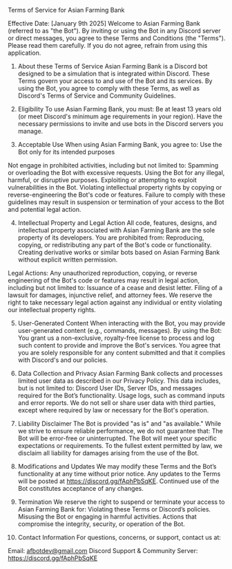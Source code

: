 Terms of Service for Asian Farming Bank

Effective Date: [January 9th 2025]
Welcome to Asian Farming Bank (referred to as "the Bot"). By inviting or using the Bot in any Discord server or direct messages, you agree to these Terms and Conditions (the "Terms"). Please read them carefully. 
If you do not agree, refrain from using this application.

1. About these Terms of Service
Asian Farming Bank is a Discord bot designed to be a simulation that is integrated within Discord. These Terms govern your access to and use of the Bot and its services.
By using the Bot, you agree to comply with these Terms, as well as Discord's Terms of Service and Community Guidelines.

2. Eligibility
To use Asian Farming Bank, you must:
  Be at least 13 years old (or meet Discord's minimum age requirements in your region).
  Have the necessary permissions to invite and use bots in the Discord servers you manage.

3. Acceptable Use
When using Asian Farming Bank, you agree to:
Use the Bot only for its intended purposes

Not engage in prohibited activities, including but not limited to:
  Spamming or overloading the Bot with excessive requests.
  Using the Bot for any illegal, harmful, or disruptive purposes.
  Exploiting or attempting to exploit vulnerabilities in the Bot.
  Violating intellectual property rights by copying or reverse-engineering the Bot's code or features.
  Failure to comply with these guidelines may result in suspension or termination of your access to the Bot and potential legal action.

4. Intellectual Property and Legal Action
All code, features, designs, and intellectual property associated with Asian Farming Bank are the sole property of its developers. You are prohibited from:
  Reproducing, copying, or redistributing any part of the Bot's code or functionality.
  Creating derivative works or similar bots based on Asian Farming Bank without explicit written permission.

  Legal Actions:
  Any unauthorized reproduction, copying, or reverse engineering of the Bot's code or features may result in legal action, including but not   limited to:
  Issuance of a cease and desist letter.
  Filing of a lawsuit for damages, injunctive relief, and attorney fees.
  We reserve the right to take necessary legal action against any individual or entity violating our intellectual property rights.

5. User-Generated Content
When interacting with the Bot, you may provide user-generated content (e.g., commands, messages). By using the Bot:
  You grant us a non-exclusive, royalty-free license to process and log such content to provide and improve the Bot's services.
  You agree that you are solely responsible for any content submitted and that it complies with Discord's and our policies.

6. Data Collection and Privacy
Asian Farming Bank collects and processes limited user data as described in our Privacy Policy. This data includes, but is not limited to:
  Discord User IDs, Server IDs, and messages required for the Bot’s functionality.
  Usage logs, such as command inputs and error reports.
  We do not sell or share user data with third parties, except where required by law or necessary for the Bot's operation.

7. Liability Disclaimer
The Bot is provided "as is" and "as available." While we strive to ensure reliable performance, we do not guarantee that:
  The Bot will be error-free or uninterrupted.
  The Bot will meet your specific expectations or requirements.
  To the fullest extent permitted by law, we disclaim all liability for damages arising from the use of the Bot.

8. Modifications and Updates
We may modify these Terms and the Bot’s functionality at any time without prior notice. Any updates to the Terms will be posted at https://discord.gg/fAphPbSqKE. 
Continued use of the Bot constitutes acceptance of any changes.

9. Termination
We reserve the right to suspend or terminate your access to Asian Farming Bank for:
  Violating these Terms or Discord’s policies.
  Misusing the Bot or engaging in harmful activities.
  Actions that compromise the integrity, security, or operation of the Bot.

10. Contact Information
For questions, concerns, or support, contact us at:

Email: afbotdev@gmail.com
Discord Support & Community Server: https://discord.gg/fAphPbSqKE
